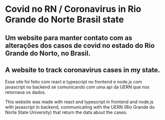 # Covid no RN / Coronavirus in Rio Grande do Norte Brasil state
## Um website para manter contato com as alterações dos casos de covid no estado do Rio Grande do Norto, no Brasil.
## A website to track coronavirus cases in my state.

Esse site foi feito com react e typescript no frontend e node.js com javascript no backend se comunicando com uma api da UERN que nos retornava os dados.

This website was made with react and typescript in frontend and node.js with javascript in backend, communicating with the UERN (Rio Grande do Norte State University) that return the data about the cases.

